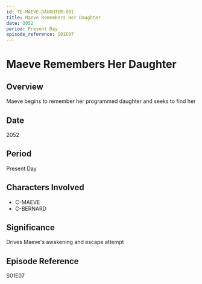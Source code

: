 ```yaml
---
id: TE-MAEVE-DAUGHTER-001
title: Maeve Remembers Her Daughter
date: 2052
period: Present Day
episode_reference: S01E07
---
```


# Maeve Remembers Her Daughter

## Overview
Maeve begins to remember her programmed daughter and seeks to find her

## Date
2052

## Period
Present Day

## Characters Involved
- C-MAEVE
- C-BERNARD

## Significance
Drives Maeve's awakening and escape attempt

## Episode Reference
S01E07

